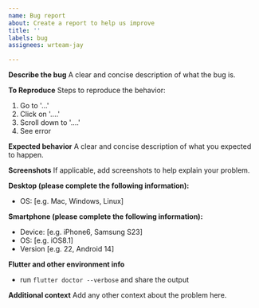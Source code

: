 ```yaml
---
name: Bug report
about: Create a report to help us improve
title: ''
labels: bug
assignees: wrteam-jay

---
```


**Describe the bug**
A clear and concise description of what the bug is.

**To Reproduce**
Steps to reproduce the behavior:
1. Go to '...'
2. Click on '....'
3. Scroll down to '....'
4. See error

**Expected behavior**
A clear and concise description of what you expected to happen.

**Screenshots**
If applicable, add screenshots to help explain your problem.

**Desktop (please complete the following information):**
 - OS: [e.g. Mac, Windows, Linux]

**Smartphone (please complete the following information):**
 - Device: [e.g. iPhone6, Samsung S23]
 - OS: [e.g. iOS8.1]
 - Version [e.g. 22, Android 14]

**Flutter and other environment info**
- run `flutter doctor --verbose` and share the output

**Additional context**
Add any other context about the problem here.
